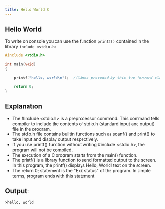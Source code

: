 ```yaml
---
title: Hello World C
---
```


 ## Hello World

To write on console you can use the function `printf()` contained in the library `include <stdio.h>`

 ```C
 #include <stdio.h>

 int main(void)
 {

     printf("hello, world\n");  //lines preceded by this two forward slashes  single line are called comments..

     return 0;
 }
 ```
  ## Explanation 
 * The #include <stdio.h> is a preprocessor command. This command tells compiler to include the contents of stdio.h (standard input and        output) file in the program.
 * The stdio.h file contains builtin functions such as scanf() and print() to take input and display output respectively.
 * If you use printf() function without writing #include <stdio.h>, the program will not be compiled.
 * The execution of a C program starts from the main() function.
 * The printf() is a library function to send formatted output to the screen. In this program, the printf() displays Hello, World! text        on the screen.
 * The return 0; statement is the "Exit status" of the program. In simple terms, program ends with this statement

 ## Output:
 ```
 >hello, world
 ```
